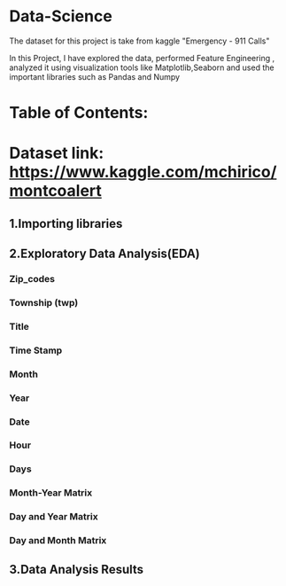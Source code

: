 # Data-Science
The dataset for this project is take from kaggle "Emergency - 911 Calls"

In this Project, I have explored the data, performed Feature Engineering ,
analyzed it using visualization tools like Matplotlib,Seaborn and used the important libraries such as Pandas and Numpy


# Table of Contents:

# Dataset link: https://www.kaggle.com/mchirico/montcoalert

## 1.Importing libraries
## 2.Exploratory Data Analysis(EDA)

   ### Zip_codes
   ### Township (twp)
   ### Title
   ### Time Stamp
   ### Month
   ### Year
   ### Date
   ### Hour
   ### Days
   ### Month-Year Matrix
   ### Day and Year Matrix
   ### Day and Month Matrix
## 3.Data Analysis Results
